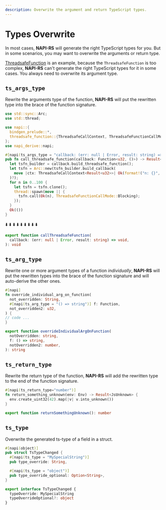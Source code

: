 ```yaml
---
description: Overwrite the argument and return TypeScript types.
---
```


# Types Overwrite

In most cases, **NAPI-RS** will generate the right TypeScript types for you. But in some scenarios, you may want to overwrite the arguments or return type.

[ThreadsafeFunction](./threadsafe-function) is an example, because the `ThreadsafeFunction` is too complex, **NAPI-RS** can't generate the right TypeScript types for it in some cases. You always need to overwrite its argument type.

## `ts_args_type`

Rewrite the arguments type of the function, **NAPI-RS** will put the rewritten type into the brace of the function signature.

```rust {10} filename="lib.rs"
use std::sync::Arc;
use std::thread;

use napi::{
  bindgen_prelude::*,
  threadsafe_function::{ThreadsafeCallContext, ThreadsafeFunctionCallMode},
};
use napi_derive::napi;

#[napi(ts_args_type = "callback: (err: null | Error, result: string) => void")]
pub fn call_threadsafe_function(callback: Function<u32, ()>) -> Result<()> {
  let tsfn_builder = callback.build_threadsafe_function();
  let tsfn = Arc::new(tsfn_builder.build_callback(
    move |ctx: ThreadsafeCallContext<Result<u32>>| Ok(format!("n: {}", ctx.value?)),
  )?);
  for n in 0..100 {
    let tsfn = tsfn.clone();
    thread::spawn(move || {
      tsfn.call(Ok(n), ThreadsafeFunctionCallMode::Blocking);
    });
  }
  Ok(())
}
```

⬇️ ⬇️ ⬇️ ⬇️ ⬇️ ⬇️ ⬇️ ⬇️ ⬇️

```ts filename="index.d.ts"
export function callThreadsafeFunction(
  callback: (err: null | Error, result: string) => void,
): void
```

## `ts_arg_type`

Rewrite one or more argument types of a function _individually_, **NAPI-RS** will put the rewritten types into the brace of the function
signature and will auto-derive the other ones.

```rust {1} filename="lib.rs"
#[napi]
fn override_individual_arg_on_function(
  not_overridden: String,
  #[napi(ts_arg_type = "() => string")] f: Function,
  not_overridden2: u32,
) {
// code ...
}
```

```ts filename="index.d.ts"
export function overrideIndividualArgOnFunction(
  notOverridden: string,
  f: () => string,
  notOverridden2: number,
): string
```

## `ts_return_type`

Rewrite the return type of the function, **NAPI-RS** will add the rewritten type to the end of the function signature.

```rust {1} filename="lib.rs"
#[napi(ts_return_type="number")]
fn return_something_unknown(env: Env) -> Result<JsUnknown> {
  env.create_uint32(42).map(|v| v.into_unknown())
}
```

```ts filename="index.d.ts"
export function returnSomethingUnknown(): number
```

## `ts_type`

Overwrite the generated ts-type of a field in a struct.

```rust {1} filename="lib.rs"
#[napi(object)]
pub struct TsTypeChanged {
  #[napi(ts_type = "MySpecialString")]
  pub type_override: String,

  #[napi(ts_type = "object")]
  pub type_override_optional: Option<String>,
}
```

```ts filename="index.d.ts"
export interface TsTypeChanged {
  typeOverride: MySpecialString
  typeOverrideOptional?: object
}
```

